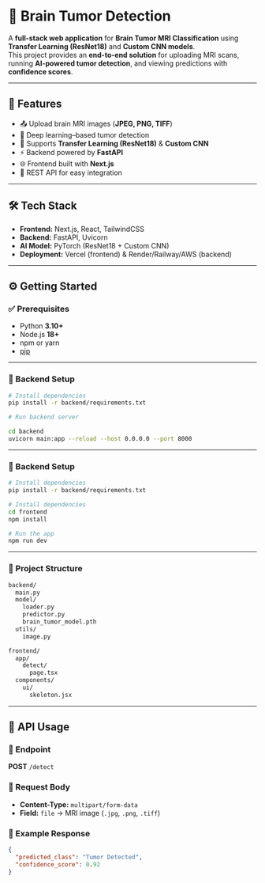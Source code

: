 # 🧠 Brain Tumor Detection

A **full-stack web application** for **Brain Tumor MRI Classification** using **Transfer Learning (ResNet18)** and **Custom CNN models**.  
This project provides an **end-to-end solution** for uploading MRI scans, running **AI-powered tumor detection**, and viewing predictions with **confidence scores**.

---

## 🚀 Features

- 📤 Upload brain MRI images (**JPEG, PNG, TIFF**)
- 🤖 Deep learning–based tumor detection
- 🔄 Supports **Transfer Learning (ResNet18)** & **Custom CNN**
- ⚡ Backend powered by **FastAPI**
- 🌐 Frontend built with **Next.js**
- 🔌 REST API for easy integration

---

## 🛠️ Tech Stack

- **Frontend:** Next.js, React, TailwindCSS  
- **Backend:** FastAPI, Uvicorn  
- **AI Model:** PyTorch (ResNet18 + Custom CNN)  
- **Deployment:** Vercel (frontend) & Render/Railway/AWS (backend)  

---

## ⚙️ Getting Started

### ✅ Prerequisites
- Python **3.10+**  
- Node.js **18+**  
- npm or yarn  
- [pip](https://pip.pypa.io/en/stable/)  

---

### 🔧 Backend Setup

```bash
# Install dependencies
pip install -r backend/requirements.txt

# Run backend server

cd backend
uvicorn main:app --reload --host 0.0.0.0 --port 8000

```
---

### 🔧 Backend Setup

```bash
# Install dependencies
pip install -r backend/requirements.txt

# Install dependencies
cd frontend
npm install

# Run the app
npm run dev

```
---


### 📂 Project Structure

```bash
backend/
  main.py
  model/
    loader.py
    predictor.py
    brain_tumor_model.pth
  utils/
    image.py

frontend/
  app/
    detect/
      page.tsx
  components/
    ui/
      skeleton.jsx
```
---


## 📡 API Usage

### 🔹 Endpoint  
**POST** `/detect`

### 🔹 Request Body  
- **Content-Type:** `multipart/form-data`  
- **Field:** `file` → MRI image (`.jpg`, `.png`, `.tiff`)  

### 🔹 Example Response  
```json
{
  "predicted_class": "Tumor Detected",
  "confidence_score": 0.92
}

